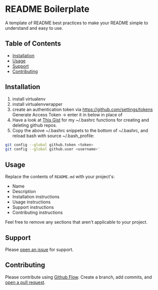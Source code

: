 # README Boilerplate

A template of README best practices to make your README simple to understand and easy to use.

## Table of Contents

- [Installation](#installation)
- [Usage](#usage)
- [Support](#support)
- [Contributing](#contributing)

## Installation

1. install virtualenv
2. install virtualenvwrapper
3. create an authentication token via https://github.com/settings/tokens
Generate Access Token -> enter it in below in place of <token>
4. Have a look at [This Gist](https://gist.github.com/samthetechie/b9591482cec7abe3118f837def030a64) for my ~/.bashrc functions for creating and deleting github repos.
5. Copy the above ~/.bashrc snippets to the bottom of ~/.bashrc, and reload bash with source ~/.bash_profile:

```sh
git config --global github.token <token>
git config --global github.user <username>'
```

## Usage

Replace the contents of `README.md` with your project's:

- Name
- Description
- Installation instructions
- Usage instructions
- Support instructions
- Contributing instructions

Feel free to remove any sections that aren't applicable to your project.

## Support

Please [open an issue](https://github.com/fraction/readme-boilerplate/issues/new) for support.

## Contributing

Please contribute using [Github Flow](https://guides.github.com/introduction/flow/). Create a branch, add commits, and [open a pull request](https://github.com/fraction/readme-boilerplate/compare/).
